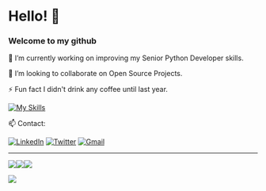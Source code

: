 # Hello! 🚀
<h3>Welcome to my github</h3>
<p>🔭 I’m currently working on improving my Senior Python Developer skills.</p>
<p>👯 I’m looking to collaborate on Open Source Projects.</p>
<p>⚡ Fun fact I didn't drink any coffee until last year.</p>

[![My Skills](https://skillicons.dev/icons?i=py,flask,mysql,aws,postman,vscode)](https://skillicons.dev)

<p>📫 Contact:</p>

[![LinkedIn](https://img.shields.io/badge/LinkedIn-0077B5?style=for-the-badge&logo=linkedin&logoColor=white)](https://linkedin.com/in/rafael13es)
[![Twitter](https://img.shields.io/badge/Twitter-1DA1F2?style=for-the-badge&logo=twitter&logoColor=white)](https://twitter.com/rafael13_es) 
[![Gmail](https://img.shields.io/badge/Gmail-D14836?style=for-the-badge&logo=gmail&logoColor=white)](mailto:rafael13es@gmail.com)

<hr>
<img src="https://github-readme-stats.vercel.app/api?username=Rafael13es&show_icons=true&layout=compact&theme=dark"/><img src="https://github-readme-streak-stats.herokuapp.com/?user=Rafael13es&theme=dark"/><img src="https://github-readme-stats.vercel.app/api/top-langs?username=Rafael13es&layout=compact&theme=dark"/>

[![](https://visitcount.itsvg.in/api?id=Rafael13es&icon=5&color=12)](https://visitcount.itsvg.in)
